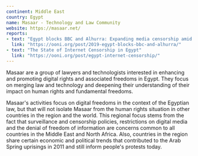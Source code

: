 ```yaml
---
continent: Middle East
country: Egypt
name: Masaar - Technology and Law Community
website: https://masaar.net/
reports:
- text: "Egypt blocks BBC and Alhurra: Expanding media censorship amid political unrest"
  link: "https://ooni.org/post/2019-egypt-blocks-bbc-and-alhurra/"
- text: "The State of Internet Censorship in Egypt"
  link: "https://ooni.org/post/egypt-internet-censorship/"
---
```

Masaar are a group of lawyers and technologists interested in enhancing and
promoting digital rights and associated freedoms in Egypt. They focus on
merging law and technology and deepening their understanding of their impact on
human rights and fundamental freedoms.

Masaar's activities focus on digital freedoms in the context of the
Egyptian law, but that will not isolate Masaar from the human rights
situation in other countries in the region and the world. This
regional focus stems from the fact that surveillance and censorship
policies, restrictions on digital media and the denial of freedom of
information are concerns common to all countries in the Middle East
and North Africa. Also, countries in the region share certain economic
and political trends that contributed to the Arab Spring uprisings in
2011 and still inform people's protests today.

